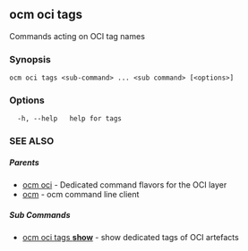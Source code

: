 ## ocm oci tags

Commands acting on OCI tag names

### Synopsis

```
ocm oci tags <sub-command> ... <sub command> [<options>]
```

### Options

```
  -h, --help   help for tags
```

### SEE ALSO

##### Parents

* [ocm oci](ocm_oci.md)	 - Dedicated command flavors for the OCI layer
* [ocm](ocm.md)	 - ocm command line client


##### Sub Commands

* [ocm oci tags <b>show</b>](ocm_oci_tags_show.md)	 - show dedicated tags of OCI artefacts

